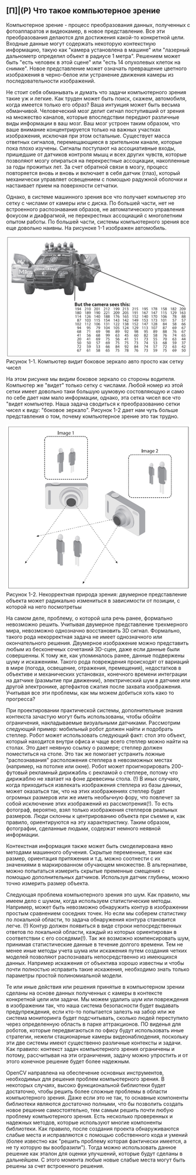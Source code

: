 ## [П]|(Р) Что такое компьютерное зрение

Компьютерное зрение - процесс преобразования данных, полученных с фотоаппаратов и видеокамер, в новое представление. Все эти преобразования делаются для достижения какой-то конкретной цели. Входные данные могут содержать некоторую контекстную информацию, такую как "камера установлена в машине" или "лазерный дальнометр определил объект в радиусе 1 метра". Решением может быть "есть человек в этой сцене" или "есть 14 опухолевых клеток на снимке". Новое представление может означать превращение цветного изображения в черно-белое или устранение движения камеры из последовательности изображений.

Не стоит себя обманывать и думать что задачи компьютерного зрения такие уж и легкие. Как труден может быть поиск, скажем, автомобиля, когда имеется только его образ? Ваша интуиция может быть весьма обманчивой. Человеческий мозг делит сигнал поступивший от зрения на множество каналов, которые впоследствии передают различные виды информации в ваш мозг. Ваш мозг устроен таким образом, что ваше внимание концентрируется только на важных участках изображения, исключая при этом остальные. Существует масса ответных сигналов, перемещающиеся в зрительном канале, которые пока плохо изучены. Сигналы поступают на ассоциативные входы, пришедшие от датчиков контроля мышц и всех других чувств, которые позволяют мозгу опираться на перекрестные ассоциации, накопленные за годы прожитых лет. За счет обратной связи в мозгу, процесс повторяется вновь и вновь и включает в себя датчик (глаз), который механически управляет освещением с помощью радужной оболочки и настаивает прием на поверхности сетчатки.

Однако, в системе машинного зрения все что получает компьютер это сетку с числами от камеры или с диска. По большей части, нет не встроенного распознавания образов, не автоматического управления фокусом и диафрагмой, не перекрестных ассоциаций с многолетним опытом работы. По большей части, системы компьютерного зрения все еще довольно наивны. На рисуноке 1-1 изображен автомобиль. 

![Рисунок 1-1 не найден](Images/Pic_1_1.jpg)
Рисунок 1-1. Компьютер видит боковое зеркало авто просто как сетку чисел

На этом рисунке мы видим боковое зеркало со стороны водителя. Компьютер же "видет" только сетку с числами. Любой номер из этой сетки имеет довольно таки большую шумовую состовляющую и само по себе дает нам мало информации, однако, эта сетка чисел все что "видет компьютер. Наша задача сводиться к преобразованию сетки чисел к виду: "боковое зеркало". Рисунок 1-2 дает нам чуть больше представления о том, почему компьютерное зрение это так трудно.

![Рисунок 1-2 не найден](Images/Pic_1_2.jpg)
Рисунок 1-2. Некорректная природа зрения: двумерное представление объекта может радикально измениться в зависимости от позиции, с которой на него посмотретьы

На самом деле, проблему, о которой шла речь ранее, формально невозможно решить. Учитывая двумерное представление трехмерного мира, невозможно однозначно восстановить 3D сигнал. Формально, такого рода некорректная задача не имеет однозначного или окончательного решения. Двумерное изображение можно представить любым из бесконечных сочетаний 3D-сцен, даже если данные были совершенны. К тому же, как упоминалось ранее, данные подвержены шуму и искажениям. Такого рода повреждения происходят от вариаций в мире (погода, освещение, отражения, премещения), недостатков в объективе и механических установках, конечного времени интеграции на датчике (размытие при движении), электрический шум в датчике или другой электронике, артефактов сжатия после захвата изображения. Учитывая все эти проблемы, как мы можем добиться хоть како то прогресса?

При проектировании практической системы, дополнительные знания контекста зачастую могут быть использованы, чтобы обойти ограничения, накладываемые визуальными датчиками. Рассмотрим следующий пример: мобильный робот должен найти и подобрать степлер. Робот может использовать следующий факт: стол это объект, который находится внутри офиса и чаще всего степлер можно найти на столах. Это дает неявную ссылку о размере; степлер должен поместиться на столе. Это так же помогает устранить ложные "распознавания" расположения степлера в невозможных местах (например, на потолке или окне). Робот может проигнорировать 200-футовый рекламный дирижабль с рекламой о степлере, потому что дирижаблю не хватает на фоне древесины стола. (!) В иных случаях, когда приходиться извлекать изображения степлера из базы данных, может оказаться так, что на этих изображениях степлер будет огромных размеров или же иметь необычную фору, что повлечет за собой исключение этих изображений из рассмотрения(!). То есть фотограф, вероятно, взял только изображения степлеров реальных размеров. Люди склонны к центрированию объекта при съемке и, как правило, ориентируются на эту характеристику. Таким образом, фотографии, сделанные людьми, содержат немного неявной информации. 

Контекстная информация также может быть смоделирована явно методами машинного обучения. Скрытые переменные, такие как размер, ориентация притяжения и т.д. можно соотнести с их значениями в маркированном обучающем множестве. В альтернативе, можно попытаться измерить скрытые пременные смещения с помощью дополнительных датчиков. Используя датчик глубины, можно точно измерить размер объекта.

Следующая проблема компьютерного зрения это шум. Как правило, мы имеем дело с шумом, когда используем статистические методы. Например, может быть невозможно обнаружить контур в изображении простым сравнением соседних точек. Но если мы соберем статистику по локальной области, то задача обнаружения контура становится легче. (!) Контур должен появиться в виде строки непосредственных ответов по локальной области, каждый из которых ориентирован в соответствии с его соседями(!). Так же возможно компенсировать шум, принимая статистические данные в течение долгого времени. Тем не менее иные методы учета шума или искажения путем создания четких моделей позволяют распознавать непосредственно из имеющихся данных. Например искажения от объектива хорошо известны и чтобы почти полностью исправить такие искажения, необходимо знать только параметры простой полиномиальной модели. 

Те или иные действия или решения принятые в компьютерном зрении сделаны на основе данных полученных с камеры в контексте конкретной цели или задачи. Мы можем удалить шум или повреждения в изображении так, что наша система безопасности будет выдавать предупреждения, если кто-то попытается залезть на забор или же система мониторинга будет подсчитывать, сколько людей переступило через определенную область в парке аттракционов. ПО виденья для роботов, которые передвигаються по офису будут использовать иные стратегии, нежели стационарные камеры видеонаблюдения, поскольку эти две системы имеют существенно различные контексты и задачи. Как правило: контекст задач компьютерного зрения ограничены и потому, рассчитывая на эти ограничения, задачу можно упростить и от этого конечное решение будет более надежным.

OpenCV направлена на обеспечение основных инструментов, необходимых для решения проблем компьютерного зрения. В некоторых случаях, высоко функциональной библиотеки будет достаточно, чтобы решить более сложные проблемы в области компьютерного зрения. Даже если это не так, то оснавные компоненты библиотеки являются достаточно полными, что бы позволить создать новое решение самостоятельно, тем самым решить почти любую проблему компьютерного зрения. Есть несколько проверенных и надежных методов, которые используют многие компоненты библиотеки. Как правило, после создания проекта обнаруживаются слабые места и исправляются с помощью собственного кода и умений (более известно как "решить проблему которая фактически имеется, а не ту которую вы вообразили"). Тогда можно использовать данное решение как эталон для оценки улучшений, которые будут сделаны в дальнейшем. С этого момента любые новые слабые места могут быть решены за счет встроенного решения. 